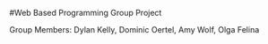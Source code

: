 #Web Based Programming Group Project

Group Members: Dylan Kelly, Dominic Oertel, Amy Wolf, Olga Felina
